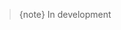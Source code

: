 <!-- Space: WE -->
<!-- Parent: Web Documentation -->
<!-- Parent: Vue Components -->
<!-- Title: Media -->
<!-- Layout: (plain) -->

> {note} In development
